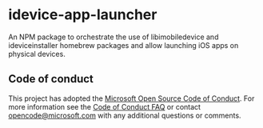 # idevice-app-launcher
An NPM package to orchestrate the use of libimobiledevice and ideviceinstaller homebrew packages and allow launching iOS apps on physical devices.

## Code of conduct
This project has adopted the [Microsoft Open Source Code of Conduct](https://opensource.microsoft.com/codeofconduct/). For more information see the [Code of Conduct FAQ](https://opensource.microsoft.com/codeofconduct/faq/) or contact [opencode@microsoft.com](mailto:opencode@microsoft.com) with any additional questions or comments.
